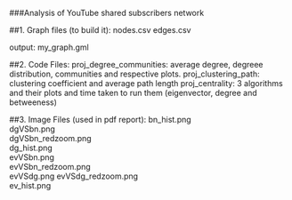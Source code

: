 ###Analysis of YouTube shared subscribers network

##1. Graph files (to build it):
nodes.csv
edges.csv

output: my_graph.gml

##2. Code Files:
proj_degree_communities: average degree, degreee distribution, communities and respective plots. 
proj_clustering_path: clustering coefficient and average path length
proj_centrality: 3 algorithms and their plots and time taken to run them (eigenvector, degree and betweeness)

##3. Image Files (used in pdf report):
bn_hist.png 	
dgVSbn.png 	
dgVSbn_redzoom.png 	
dg_hist.png 	
evVSbn.png 	
evVSbn_redzoom.png 	
evVSdg.png 
evVSdg_redzoom.png 	
ev_hist.png
